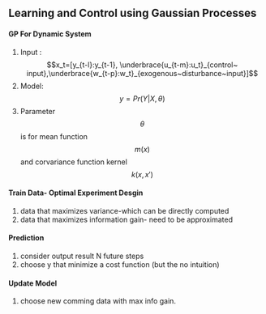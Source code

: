 ## Learning and Control using Gaussian Processes
#### GP For Dynamic System
1. Input : $$x_t=[y_{t-l}:y_{t-1}, \underbrace{u_{t-m}:u_t}_{control~ input},\underbrace{w_{t-p}:w_t}_{exogenous~disturbance~input}]$$
2. Model:  $$y=Pr(Y|X,\theta)$$
3.  Parameter $$\theta$$ is for mean function $$m(x)$$ and corvariance function kernel $$k(x,x')$$
#### Train Data- Optimal Experiment Desgin
1. data that maximizes variance-which can be directly computed
2. data   that maximizes information gain- need to be approximated
#### Prediction
1. consider output result N future steps
2.  choose y that minimize a cost function (but the no intuition)
####  Update Model
1. choose new comming data with max info gain.